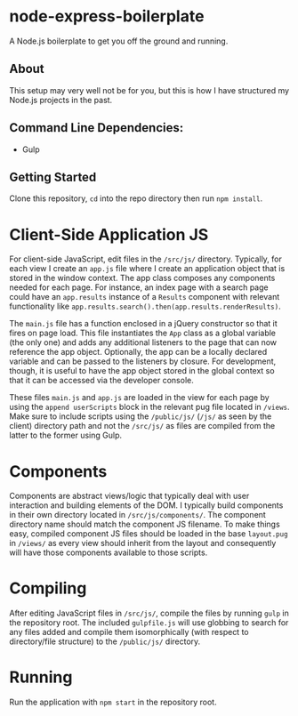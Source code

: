 # node-express-boilerplate

A Node.js boilerplate to get you off the ground and running.

## About

This setup may very well not be for you, but this is how I have structured my Node.js projects in the past.

## Command Line Dependencies:

* Gulp

## Getting Started

Clone this repository, `cd` into the repo directory then run `npm install`.

# Client-Side Application JS

For client-side JavaScript, edit files in the `/src/js/` directory. Typically, for each view I create an `app.js` file where I create an application object that is stored in the window context. The app class composes any components needed for each page. For instance, an index page with a search page could have an `app.results` instance of a `Results` component with relevant functionality like `app.results.search().then(app.results.renderResults)`.

The `main.js` file has a function enclosed in a jQuery constructor so that it fires on page load. This file instantiates the `App` class as a global variable (the only one) and adds any additional listeners to the page that can now reference the app object. Optionally, the app can be a locally declared variable and can be passed to the listeners by closure. For development, though, it is useful to have the app object stored in the global context so that it can be accessed via the developer console.

These files `main.js` and `app.js` are loaded in the view for each page by using the `append userScripts` block in the relevant pug file located in `/views`. Make sure to include scripts using the `/public/js/` (`/js/` as seen by the client) directory path and not the `/src/js/` as files are compiled from the latter to the former using Gulp.

# Components

Components are abstract views/logic that typically deal with user interaction and building elements of the DOM. I typically build components in their own directory located in `/src/js/components/`. The component directory name should match the component JS filename. To make things easy, compiled component JS files should be loaded in the base `layout.pug` in `/views/` as every view should inherit from the layout and consequently will have those components available to those scripts.

# Compiling

After editing JavaScript files in `/src/js/`, compile the files by running `gulp` in the repository root. The included `gulpfile.js` will use globbing to search for any files added and compile them isomorphically (with respect to directory/file structure) to the `/public/js/` directory.

# Running

Run the application with `npm start` in the repository root.
